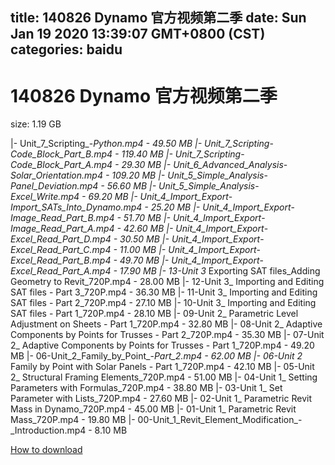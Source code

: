 
title: 140826 Dynamo 官方视频第二季
date: Sun Jan 19 2020 13:39:07 GMT+0800 (CST)    
categories: baidu
---

# 140826 Dynamo 官方视频第二季
size: 1.19 GB
 
 
|- Unit_7_Scripting_-_Python.mp4 - 49.50 MB
|- Unit_7_Scripting_-_Code_Block_Part_B.mp4 - 119.40 MB
|- Unit_7_Scripting_-_Code_Block_Part_A.mp4 - 29.30 MB
|- Unit_6_Advanced_Analysis_-_Solar_Orientation.mp4 - 109.20 MB
|- Unit_5_Simple_Analysis_-_Panel_Deviation.mp4 - 56.60 MB
|- Unit_5_Simple_Analysis_-_Excel_Write.mp4 - 69.20 MB
|- Unit_4_Import_Export_-_Import_SATs_Into_Dynamo.mp4 - 25.20 MB
|- Unit_4_Import_Export_-_Image_Read_Part_B.mp4 - 51.70 MB
|- Unit_4_Import_Export_-_Image_Read_Part_A.mp4 - 42.60 MB
|- Unit_4_Import_Export_-_Excel_Read_Part_D.mp4 - 30.50 MB
|- Unit_4_Import_Export_-_Excel_Read_Part_C.mp4 - 11.00 MB
|- Unit_4_Import_Export_-_Excel_Read_Part_B.mp4 - 49.70 MB
|- Unit_4_Import_Export_-_Excel_Read_Part_A.mp4 - 17.90 MB
|- 13-Unit 3_ Exporting SAT files_Adding Geometry to Revit_720P.mp4 - 28.00 MB
|- 12-Unit 3_ Importing and Editing SAT files - Part 3_720P.mp4 - 36.30 MB
|- 11-Unit 3_ Importing and Editing SAT files - Part 2_720P.mp4 - 27.10 MB
|- 10-Unit 3_ Importing and Editing SAT files - Part 1_720P.mp4 - 28.10 MB
|- 09-Unit 2_ Parametric Level Adjustment on Sheets - Part 1_720P.mp4 - 32.80 MB
|- 08-Unit 2_ Adaptive Components by Points for Trusses - Part 2_720P.mp4 - 35.30 MB
|- 07-Unit 2_ Adaptive Components by Points for Trusses - Part 1_720P.mp4 - 49.20 MB
|- 06-Unit_2_Family_by_Point_-_Part_2.mp4 - 62.00 MB
|- 06-Unit 2_ Family by Point with Solar Panels - Part 1_720P.mp4 - 42.10 MB
|- 05-Unit 2_ Structural Framing Elements_720P.mp4 - 51.00 MB
|- 04-Unit 1_ Setting Parameters with Formulas_720P.mp4 - 38.80 MB
|- 03-Unit 1_ Set Parameter with Lists_720P.mp4 - 27.60 MB
|- 02-Unit 1_ Parametric Revit Mass in Dynamo_720P.mp4 - 45.00 MB
|- 01-Unit 1_ Parametric Revit Mass_720P.mp4 - 19.80 MB
|- 00-Unit_1_Revit_Element_Modification_-_Introduction.mp4 - 8.10 MB

[How to download](https://bpcam.bemobtrk.com/go/2ceec3aa-1ca2-46d6-b9ff-aaa5c184517c?jno=3608)